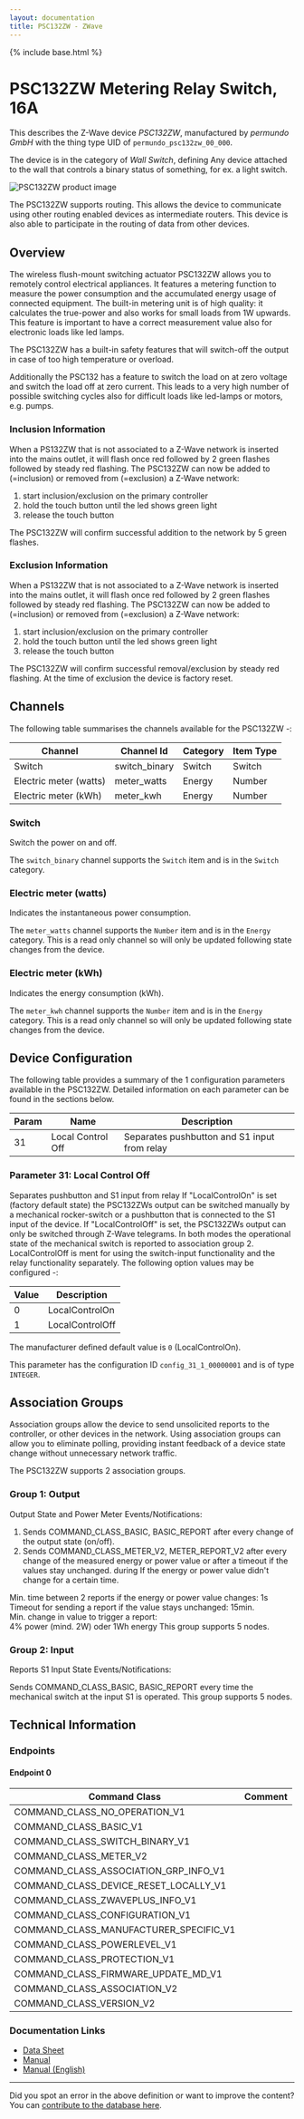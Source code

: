 ```yaml
---
layout: documentation
title: PSC132ZW - ZWave
---
```


{% include base.html %}

# PSC132ZW Metering Relay Switch, 16A
This describes the Z-Wave device *PSC132ZW*, manufactured by *permundo GmbH* with the thing type UID of ```permundo_psc132zw_00_000```.

The device is in the category of *Wall Switch*, defining Any device attached to the wall that controls a binary status of something, for ex. a light switch.

![PSC132ZW product image](https://www.cd-jackson.com/zwave_device_uploads/820/820_default.png)


The PSC132ZW supports routing. This allows the device to communicate using other routing enabled devices as intermediate routers.  This device is also able to participate in the routing of data from other devices.

## Overview

The wireless flush-mount switching actuator PSC132ZW allows you to remotely control electrical appliances. It features a metering function to measure the power consumption and the accumulated energy usage of connected equipment. The built-in metering unit is of high quality: it calculates the true-power and also works for small loads from 1W upwards. This feature is important to have a correct measurement value also for electronic loads like led lamps.

The PSC132ZW has a built-in safety features that will switch-off the output in case of too high temperature or overload.

Additionally the PSC132 has a feature to switch the load on at zero voltage and switch the load off at zero current. This leads to a very high number of possible switching cycles also for difficult loads like led-lamps or motors, e.g. pumps.

### Inclusion Information

When a PS132ZW that is not associated to a Z-Wave network is inserted into the mains outlet, it will flash once red followed by 2 green flashes followed by steady red flashing. The PSC132ZW can now be added to (=inclusion) or removed from (=exclusion) a Z-Wave network:

  1. start inclusion/exclusion on the primary controller
  2. hold the touch button until the led shows green light
  3. release the touch button

The PSC132ZW will confirm successful addition to the network by 5 green flashes.

### Exclusion Information

When a PS132ZW that is not associated to a Z-Wave network is inserted into the mains outlet, it will flash once red followed by 2 green flashes followed by steady red flashing. The PSC132ZW can now be added to (=inclusion) or removed from (=exclusion) a Z-Wave network:

  1. start inclusion/exclusion on the primary controller
  2. hold the touch button until the led shows green light
  3. release the touch button

The PSC132ZW will confirm successful removal/exclusion by steady red flashing. At the time of exclusion the device is factory reset.

## Channels

The following table summarises the channels available for the PSC132ZW -:

| Channel | Channel Id | Category | Item Type |
|---------|------------|----------|-----------|
| Switch | switch_binary | Switch | Switch | 
| Electric meter (watts) | meter_watts | Energy | Number | 
| Electric meter (kWh) | meter_kwh | Energy | Number | 

### Switch

Switch the power on and off.

The ```switch_binary``` channel supports the ```Switch``` item and is in the ```Switch``` category.

### Electric meter (watts)

Indicates the instantaneous power consumption.

The ```meter_watts``` channel supports the ```Number``` item and is in the ```Energy``` category. This is a read only channel so will only be updated following state changes from the device.

### Electric meter (kWh)

Indicates the energy consumption (kWh).

The ```meter_kwh``` channel supports the ```Number``` item and is in the ```Energy``` category. This is a read only channel so will only be updated following state changes from the device.



## Device Configuration

The following table provides a summary of the 1 configuration parameters available in the PSC132ZW.
Detailed information on each parameter can be found in the sections below.

| Param | Name  | Description |
|-------|-------|-------------|
| 31 | Local Control Off | Separates pushbutton and S1 input from relay |

### Parameter 31: Local Control Off

Separates pushbutton and S1 input from relay
If "LocalControlOn" is set (factory default state) the PSC132ZWs output can be switched manually by a mechanical rocker-switch or a pushbutton that is connected to the S1 input of the device. If "LocalControlOff" is set, the PSC132ZWs output can only be switched through Z-Wave telegrams. In both modes the operational state of the mechanical switch is reported to association group 2. LocalControlOff is ment for using the switch-input functionality and the relay functionality separately.
The following option values may be configured -:

| Value  | Description |
|--------|-------------|
| 0 | LocalControlOn |
| 1 | LocalControlOff |

The manufacturer defined default value is ```0``` (LocalControlOn).

This parameter has the configuration ID ```config_31_1_00000001``` and is of type ```INTEGER```.


## Association Groups

Association groups allow the device to send unsolicited reports to the controller, or other devices in the network. Using association groups can allow you to eliminate polling, providing instant feedback of a device state change without unnecessary network traffic.

The PSC132ZW supports 2 association groups.

### Group 1: Output

Output State and Power Meter
Events/Notifications:

  1. Sends COMMAND\_CLASS\_BASIC, BASIC_REPORT after every change of the output state (on/off).
  2. Sends COMMAND\_CLASS\_METER\_V2, METER\_REPORT_V2 after every change of the measured energy or power value or after a timeout if the values stay unchanged. during If the energy or power value didn't change for a certain time.

Min. time between 2 reports if the energy or power value changes: 1s  
Timeout for sending a report if the value stays unchanged: 15min.  
Min. change in value to trigger a report:  
4% power (mind. 2W) oder 1Wh energy
This group supports 5 nodes.

### Group 2: Input

Reports S1 Input State
Events/Notifications:

Sends COMMAND\_CLASS\_BASIC, BASIC_REPORT every time the mechanical switch at the input S1 is operated.
This group supports 5 nodes.

## Technical Information

### Endpoints

#### Endpoint 0

| Command Class | Comment |
|---------------|---------|
| COMMAND_CLASS_NO_OPERATION_V1| |
| COMMAND_CLASS_BASIC_V1| |
| COMMAND_CLASS_SWITCH_BINARY_V1| |
| COMMAND_CLASS_METER_V2| |
| COMMAND_CLASS_ASSOCIATION_GRP_INFO_V1| |
| COMMAND_CLASS_DEVICE_RESET_LOCALLY_V1| |
| COMMAND_CLASS_ZWAVEPLUS_INFO_V1| |
| COMMAND_CLASS_CONFIGURATION_V1| |
| COMMAND_CLASS_MANUFACTURER_SPECIFIC_V1| |
| COMMAND_CLASS_POWERLEVEL_V1| |
| COMMAND_CLASS_PROTECTION_V1| |
| COMMAND_CLASS_FIRMWARE_UPDATE_MD_V1| |
| COMMAND_CLASS_ASSOCIATION_V2| |
| COMMAND_CLASS_VERSION_V2| |

### Documentation Links

* [Data Sheet](https://www.cd-jackson.com/zwave_device_uploads/820/PSC132-DS-EN-JAN17.pdf)
* [Manual](https://www.cd-jackson.com/zwave_device_uploads/820/PSC132ZW-G4-V205-DE.pdf)
* [Manual (English)](https://www.cd-jackson.com/zwave_device_uploads/820/PSC132ZW-V07-EN.pdf)

---

Did you spot an error in the above definition or want to improve the content?
You can [contribute to the database here](http://www.cd-jackson.com/index.php/zwave/zwave-device-database/zwave-device-list/devicesummary/820).
